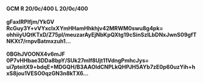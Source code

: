 #### GCM R 20/0c/400 L 20/0c/400
**gFaxIRPIfjm/YkGV**<br/>**RcGuy3Y+vVYxclxXYmHHamHhkhjv42MRWM0swu8g4pk=**<br/>**ohhiiyUQtKTxD/Z75pl/meuzarAyEjNbKpQXtg19cSinSzlLbDNxJwnS09gfTNKXt7/rnpvBatmxzuh1...**<br/><br/>
**0BGhJVOONX4v6mJF**<br/>**0P7vHHbae3DDa8bpY/SUk27mIf8Ujt11VdngPmhcJys=**<br/>**ui7pteitX9+bdqE+MDGQH/B3AAOIdCNPLkQHPJH5AYb7zE0p60uzYih+hxS8jou1VESO0qzGN3n8kTX6...**